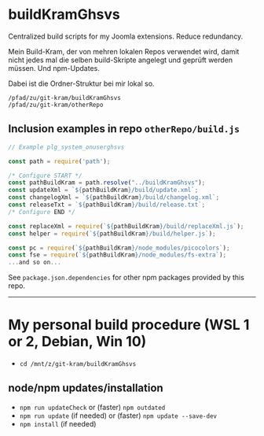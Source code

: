 # buildKramGhsvs
 Centralized build scripts for my Joomla extensions. Reduce redundancy.

Mein Build-Kram, der von mehren lokalen Repos verwendet wird, damit nicht jedes mal die selben build-Skripte angelegt und geprüft werden müssen. Und npm-Updates.

Dabei ist die Ordner-Struktur bei mir lokal so.

```
/pfad/zu/git-kram/buildKramGhsvs
/pfad/zu/git-kram/otherRepo
```

## Inclusion examples in repo `otherRepo/build.js`

```js
// Example plg_system_onuserghsvs

const path = require('path');

/* Configure START */
const pathBuildKram = path.resolve("../buildKramGhsvs");
const updateXml = `${pathBuildKram}/build/update.xml`;
const changelogXml = `${pathBuildKram}/build/changelog.xml`;
const releaseTxt = `${pathBuildKram}/build/release.txt`;
/* Configure END */

const replaceXml = require(`${pathBuildKram}/build/replaceXml.js`);
const helper = require(`${pathBuildKram}/build/helper.js`);

const pc = require(`${pathBuildKram}/node_modules/picocolors`);
const fse = require(`${pathBuildKram}/node_modules/fs-extra`);
...and so on...
```
See `package.json.dependencies` for other npm packages provided by this repo.

----------------------

# My personal build procedure (WSL 1 or 2, Debian, Win 10)

- `cd /mnt/z/git-kram/buildKramGhsvs`

## node/npm updates/installation
- `npm run updateCheck` or (faster) `npm outdated`
- `npm run update` (if needed) or (faster) `npm update --save-dev`
- `npm install` (if needed)
